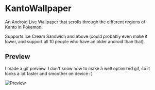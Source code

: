 # KantoWallpaper
An Android Live Wallpaper that scrolls through the different regions of Kanto in Pokemon.

Supports Ice Cream Sandwich and above (could probably even make it lower, and support all 10 people who have an older android than that).

## Preview

I made a gif preview. I don't know how to make a well optimized gif, so it looks a lot faster and smoother on device :(

![Preview](./preview.gif)
